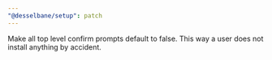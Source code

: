 ```yaml
---
"@desselbane/setup": patch
---
```


Make all top level confirm prompts default to false. This way a user does not install anything by accident.
